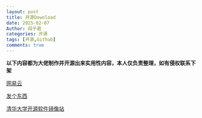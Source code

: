 ```yaml
---
layout: post
title: 开源Download
date: 2025-02-07
Author: 阎子君
categories: 开源
tags: [开源,Github]
comments: true
---
```




**以下内容都为大佬制作并开源出来实用性内容，本人仅负责整理，如有侵权联系下架**



[网易云](https://api.toubiec.cn/wyapi.html "网易云单曲无损下载")



[发个东西](https://fagedongxi.com/ "大佬制作")



[清华大学开源软件镜像站](https://mirrors.tuna.tsinghua.edu.cn/ "开源")



